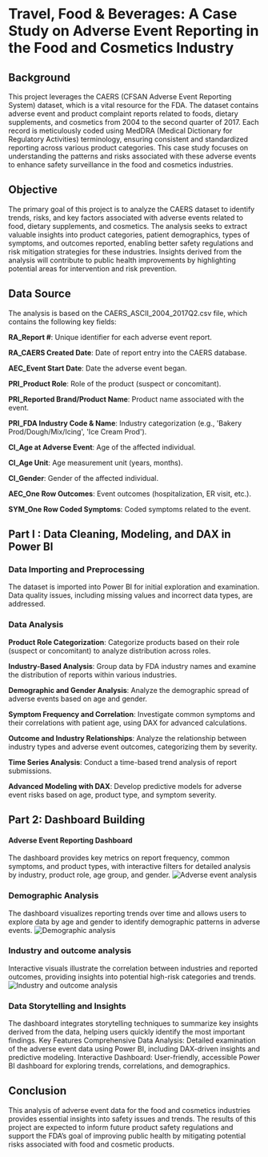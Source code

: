 
# Travel, Food & Beverages: A Case Study on Adverse Event Reporting in the Food and Cosmetics Industry
## Background
This project leverages the CAERS (CFSAN Adverse Event Reporting System) dataset, which is a vital resource for the FDA. The dataset contains adverse event and product complaint reports related to foods, dietary supplements, and cosmetics from 2004 to the second quarter of 2017. Each record is meticulously coded using MedDRA (Medical Dictionary for Regulatory Activities) terminology, ensuring consistent and standardized reporting across various product categories. This case study focuses on understanding the patterns and risks associated with these adverse events to enhance safety surveillance in the food and cosmetics industries.

## Objective
The primary goal of this project is to analyze the CAERS dataset to identify trends, risks, and key factors associated with adverse events related to food, dietary supplements, and cosmetics. The analysis seeks to extract valuable insights into product categories, patient demographics, types of symptoms, and outcomes reported, enabling better safety regulations and risk mitigation strategies for these industries. Insights derived from the analysis will contribute to public health improvements by highlighting potential areas for intervention and risk prevention.

## Data Source
The analysis is based on the CAERS_ASCII_2004_2017Q2.csv file, which contains the following key fields:

**RA_Report #**: Unique identifier for each adverse event report.

**RA_CAERS Created Date**: Date of report entry into the CAERS database.

**AEC_Event Start Date**: Date the adverse event began.

**PRI_Product Role**: Role of the product (suspect or concomitant).

**PRI_Reported Brand/Product Name**: Product name associated with the event.

**PRI_FDA Industry Code & Name**: Industry categorization (e.g., 'Bakery Prod/Dough/Mix/Icing', 'Ice Cream Prod').

**CI_Age at Adverse Event**: Age of the affected individual.

**CI_Age Unit**: Age measurement unit (years, months).

**CI_Gender**: Gender of the affected individual.

**AEC_One Row Outcomes**: Event outcomes (hospitalization, ER visit, etc.).

**SYM_One Row Coded Symptoms**: Coded symptoms related to the event.

## Part I : Data Cleaning, Modeling, and DAX in Power BI
### Data Importing and Preprocessing
The dataset is imported into Power BI for initial exploration and examination.
Data quality issues, including missing values and incorrect data types, are addressed.

### Data Analysis 
**Product Role Categorization**: Categorize products based on their role (suspect or concomitant) to analyze distribution across roles.

**Industry-Based Analysis**: Group data by FDA industry names and examine the distribution of reports within various industries.

**Demographic and Gender Analysis**: Analyze the demographic spread of adverse events based on age and gender.

**Symptom Frequency and Correlation**: Investigate common symptoms and their correlations with patient age, using DAX for advanced calculations.

**Outcome and Industry Relationships**: Analyze the relationship between industry types and adverse event outcomes, categorizing them by severity.

**Time Series Analysis**: Conduct a time-based trend analysis of report submissions.

**Advanced Modeling with DAX**: Develop predictive models for adverse event risks based on age, product type, and symptom severity.

## Part 2: Dashboard Building
#### Adverse Event Reporting Dashboard
The dashboard provides key metrics on report frequency, common symptoms, and product types, with interactive filters for detailed analysis by industry, product role, age group, and gender.
![Adverse event analysis](https://github.com/user-attachments/assets/7b9aa6bf-2b22-4281-b94e-8de99ddb6ab5)

### Demographic Analysis
The dashboard visualizes reporting trends over time and allows users to explore data by age and gender to identify demographic patterns in adverse events.
![Demographic analysis](https://github.com/user-attachments/assets/db64e284-24a0-4e81-9ec5-408dd11cb548)

### Industry and outcome analysis
Interactive visuals illustrate the correlation between industries and reported outcomes, providing insights into potential high-risk categories and trends.
![Industry and outcome analysis](https://github.com/user-attachments/assets/94b408a1-f889-46d2-9a25-d7afce1b7bdf)

### Data Storytelling and Insights
The dashboard integrates storytelling techniques to summarize key insights derived from the data, helping users quickly identify the most important findings.
Key Features
Comprehensive Data Analysis: Detailed examination of the adverse event data using Power BI, including DAX-driven insights and predictive modeling.
Interactive Dashboard: User-friendly, accessible Power BI dashboard for exploring trends, correlations, and demographics.

## Conclusion
This analysis of adverse event data for the food and cosmetics industries provides essential insights into safety issues and trends. The results of this project are expected to inform future product safety regulations and support the FDA’s goal of improving public health by mitigating potential risks associated with food and cosmetic products.
